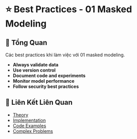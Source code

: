 # ⭐ Best Practices - 01 Masked Modeling

## 🎯 Tổng Quan

Các best practices khi làm việc với 01 masked modeling.

- **Always validate data**
- **Use version control**
- **Document code and experiments**
- **Monitor model performance**
- **Follow security best practices**

## 🔗 Liên Kết Liên Quan

- [Theory](./THEORY_01_masked_modeling.md)
- [Implementation](./IMPLEMENTATION_01_masked_modeling.md)
- [Code Examples](./CODE_EXAMPLES_01_masked_modeling.md)
- [Complex Problems](./COMPLEX_PROBLEMS.md)
